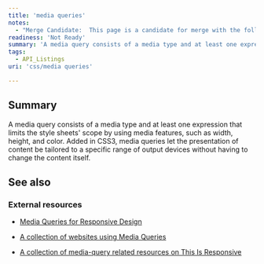 ```yaml
---
title: 'media queries'
notes:
  - "Merge Candidate:  This page is a candidate for merge with the following pages: [[1]] \n\n\n\nAdd values, syntax, example, description, specifications, compatibility."
readiness: 'Not Ready'
summary: 'A media query consists of a media type and at least one expression that limits the style sheets'' scope by using media features, such as width, height, and color. Added in CSS3, media queries let the presentation of content be tailored to a specific range of output devices without having to change the content itself.'
tags:
  - API_Listings
uri: 'css/media queries'

---
```

## Summary

A media query consists of a media type and at least one expression that limits the style sheets' scope by using media features, such as width, height, and color. Added in CSS3, media queries let the presentation of content be tailored to a specific range of output devices without having to change the content itself.

## See also

### External resources

-   [Media Queries for Responsive Design](http://www.xpertdeveloper.com/2012/08/media-queries-for-responsive-design/)

-   [A collection of websites using Media Queries](http://mediaqueri.es/)

-   [A collection of media-query related resources on This Is Responsive](http://bradfrost.github.com/this-is-responsive/resources.html#media-queries)
